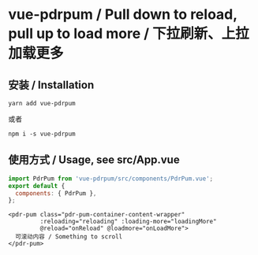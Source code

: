 # vue-pdrpum / Pull down to reload, pull up to load more / 下拉刷新、上拉加载更多

## 安装 / Installation
```shell script
yarn add vue-pdrpum
```
或者
```shell script
npm i -s vue-pdrpum
```

## 使用方式 / Usage, see src/App.vue
```javascript
import PdrPum from 'vue-pdrpum/src/components/PdrPum.vue';
export default {
  components: { PdrPum },
};
```
```vue
<pdr-pum class="pdr-pum-container-content-wrapper"
         :reloading="reloading" :loading-more="loadingMore"
         @reload="onReload" @loadmore="onLoadMore">
  可滚动内容 / Something to scroll
</pdr-pum>
```
